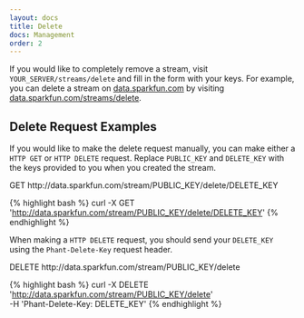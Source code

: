 ```yaml
---
layout: docs
title: Delete
docs: Management
order: 2
---
```


If you would like to completely remove a stream, visit `YOUR_SERVER/streams/delete` and fill in the form with
your keys.  For example, you can delete a stream on [data.sparkfun.com](http://data.sparkfun.com) by visiting
[data.sparkfun.com/streams/delete](https://data.sparkfun.com/streams/delete).

## Delete Request Examples

If you would like to make the delete request manually, you can make either a `HTTP GET` or `HTTP DELETE`
request.  Replace `PUBLIC_KEY` and `DELETE_KEY` with the keys provided to you when you created the stream.

<div class="url">
  <span class="method GET">GET</span>
  http://data.sparkfun.com/stream/PUBLIC_KEY/delete/DELETE_KEY
</div>

{% highlight bash %}
curl -X GET 'http://data.sparkfun.com/stream/PUBLIC_KEY/delete/DELETE_KEY'
{% endhighlight %}

When making a `HTTP DELETE` request, you should send your `DELETE_KEY` using the `Phant-Delete-Key` request header.

<div class="url">
  <span class="method DELETE">DELETE</span>
  http://data.sparkfun.com/stream/PUBLIC_KEY/delete
</div>

{% highlight bash %}
curl -X DELETE 'http://data.sparkfun.com/stream/PUBLIC_KEY/delete' \
  -H 'Phant-Delete-Key: DELETE_KEY'
{% endhighlight %}
